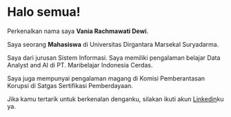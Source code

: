 # Halo semua! 

Perkenalkan nama saya **Vania Rachmawati Dewi**.<br>

Saya seorang **Mahasiswa** di Universitas Dirgantara Marsekal Suryadarma.<br>

Saya dari jurusan Sistem Informasi. Saya memiliki pengalaman belajar Data Analyst and AI di PT. Maribelajar Indonesia Cerdas.<br>

Saya juga mempunyai pengalaman magang di Komisi Pemberantasan Korupsi di Satgas Sertifikasi Pemberdayaan.<br>

Jika kamu tertarik untuk berkenalan denganku, silakan ikuti akun [Linkedin](https://www.linkedin.com/in/vaniarachmawatidewi/)ku ya.
